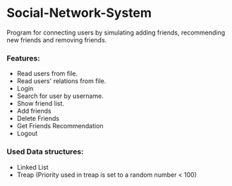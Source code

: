 # Social-Network-System
Program for connecting users by simulating adding friends, recommending new friends and removing friends.
### Features:
- Read users from file.
- Read users' relations from file.
- Login
- Search for user by username.
- Show friend list.
- Add friends
- Delete Friends 
- Get Friends Recommendation
- Logout
### Used Data structures:
- Linked List
- Treap (Priority used in treap is set to a random number < 100)
